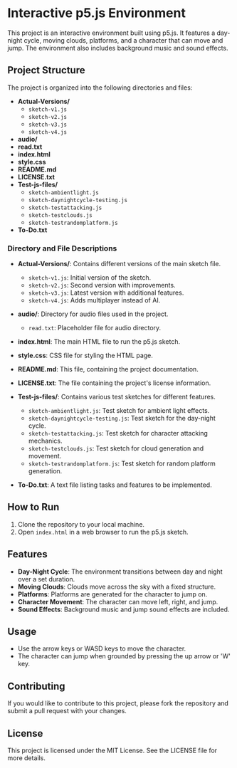# Interactive p5.js Environment

This project is an interactive environment built using p5.js. It features a day-night cycle, moving clouds, platforms, and a character that can move and jump. The environment also includes background music and sound effects.

## Project Structure

The project is organized into the following directories and files:

- **Actual-Versions/**
  - `sketch-v1.js`
  - `sketch-v2.js`
  - `sketch-v3.js`
  - `sketch-v4.js`
- **audio/**
- **read.txt**
- **index.html**
- **style.css**
- **README.md**
- **LICENSE.txt**
- **Test-js-files/**
  - `sketch-ambientlight.js`
  - `sketch-daynightcycle-testing.js`
  - `sketch-testattacking.js`
  - `sketch-testclouds.js`
  - `sketch-testrandomplatform.js`
- **To-Do.txt**

### Directory and File Descriptions

- **Actual-Versions/**: Contains different versions of the main sketch file.

  - `sketch-v1.js`: Initial version of the sketch.
  - `sketch-v2.js`: Second version with improvements.
  - `sketch-v3.js`: Latest version with additional features.
  - `sketch-v4.js`: Adds multiplayer instead of AI.

- **audio/**: Directory for audio files used in the project.

  - `read.txt`: Placeholder file for audio directory.

- **index.html**: The main HTML file to run the p5.js sketch.

- **style.css**: CSS file for styling the HTML page.

- **README.md**: This file, containing the project documentation.

- **LICENSE.txt**: The file containing the project's license information.

- **Test-js-files/**: Contains various test sketches for different features.

  - `sketch-ambientlight.js`: Test sketch for ambient light effects.
  - `sketch-daynightcycle-testing.js`: Test sketch for the day-night cycle.
  - `sketch-testattacking.js`: Test sketch for character attacking mechanics.
  - `sketch-testclouds.js`: Test sketch for cloud generation and movement.
  - `sketch-testrandomplatform.js`: Test sketch for random platform generation.

- **To-Do.txt**: A text file listing tasks and features to be implemented.

## How to Run

1. Clone the repository to your local machine.
2. Open `index.html` in a web browser to run the p5.js sketch.

## Features

- **Day-Night Cycle**: The environment transitions between day and night over a set duration.
- **Moving Clouds**: Clouds move across the sky with a fixed structure.
- **Platforms**: Platforms are generated for the character to jump on.
- **Character Movement**: The character can move left, right, and jump.
- **Sound Effects**: Background music and jump sound effects are included.

## Usage

- Use the arrow keys or WASD keys to move the character.
- The character can jump when grounded by pressing the up arrow or 'W' key.

## Contributing

If you would like to contribute to this project, please fork the repository and submit a pull request with your changes.

## License

This project is licensed under the MIT License. See the LICENSE file for more details.

